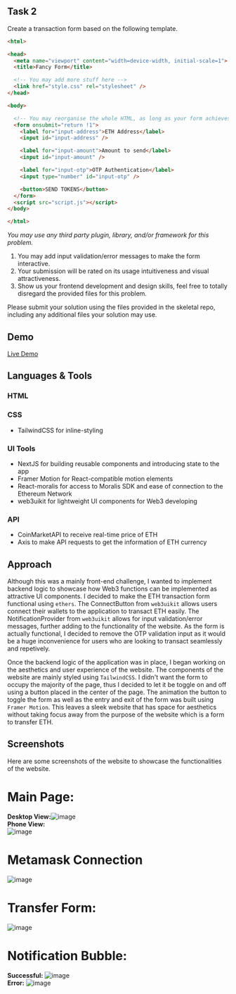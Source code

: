 ## Task 2
Create a transaction form based on the following template.

```html
<html>

<head>
  <meta name="viewport" content="width=device-width, initial-scale=1">
  <title>Fancy Form</title>

  <!-- You may add more stuff here -->
  <link href="style.css" rel="stylesheet" />
</head>

<body>

  <!-- You may reorganise the whole HTML, as long as your form achieves the same effect. -->
  <form onsubmit="return !1">
    <label for="input-address">ETH Address</label>
    <input id="input-address" />

    <label for="input-amount">Amount to send</label>
    <input id="input-amount" />

    <label for="input-otp">OTP Authentication</label>
    <input type="number" id="input-otp" />

    <button>SEND TOKENS</button>
  </form>
  <script src="script.js"></script>
</body>

</html>
```

*You may use any third party plugin, library, and/or framework for this problem.*

1. You may add input validation/error messages to make the form interactive.
2. Your submission will be rated on its usage intuitiveness and visual attractiveness.
3. Show us your frontend development and design skills, feel free to totally disregard the provided files for this problem.

Please submit your solution using the files provided in the skeletal repo, including any additional files your solution may use.


## Demo

[Live Demo](https://jayden-eth-transfer-form.vercel.app/)


## Languages & Tools

### HTML

### CSS
  * TailwindCSS for inline-styling

### UI Tools
  * NextJS for building reusable components and introducing state to the app <br />
  * Framer Motion for React-compatible motion elements<br />
  * React-moralis for access to Moralis SDK and ease of connection to the Ethereum Network<br />
  * web3uikit for lightweight UI components for Web3 developing<br />
  
### API
  * CoinMarketAPI to receive real-time price of ETH
  * Axis to make API requests to get the information of ETH currency
  
## Approach
 
Although this was a mainly front-end challenge, I wanted to implement backend logic to showcase how Web3 functions can be implemented as attractive UI components. I decided to make the ETH transaction form functional using `ethers`. The ConnectButton from `web3uikit` allows users connect their wallets to the application to transact ETH easily. The NotificationProvider from `web3uikit` allows for input validation/error messages, further adding to the functionality of the website. As the form is actually functional, I decided to remove the OTP validation input as it would be a huge inconvenience for users who are looking to transact seamlessly and repetively. <br />

Once the backend logic of the application was in place, I began working on the aesthetics and user experience of the website. The components of the website are mainly styled using `TailwindCSS`. I didn't want the form to occupy the majority of the page, thus I decided to let it be toggle on and off using a button placed in the center of the page. The animation the button to toggle the form as well as the entry and exit of the form was built using `Framer Motion`. This leaves a sleek website that has space for aesthetics without taking focus away from the purpose of the website which is a form to transfer ETH. 

## Screenshots

Here are some screenshots of the website to showcase the functionalities of the website.

# Main Page:
**Desktop View:**![image](https://user-images.githubusercontent.com/90945854/194762309-7f9ebb96-75a0-4493-a331-c3b44683f74d.png)
<br />**Phone View:**<br />![image](https://user-images.githubusercontent.com/90945854/194762679-d3709ac5-4b08-4ed7-b4e7-01f8aefae10d.png)

# Metamask Connection
![image](https://user-images.githubusercontent.com/90945854/194762741-7de806d3-3426-4c6c-9139-ae8cd2bb46bf.png)

# Transfer Form:
![image](https://user-images.githubusercontent.com/90945854/194762405-2a8199d7-3e43-415f-afe1-a46b6e0c2462.png)

# Notification Bubble:
**Successful:** ![image](https://user-images.githubusercontent.com/90945854/194762587-27224a67-174b-41a7-acaf-9702a7b52efb.png)
<br />**Error:** ![image](https://user-images.githubusercontent.com/90945854/194762548-47695641-3559-4123-b869-98bd6efaa6ec.png)




